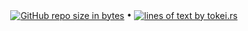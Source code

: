<p align="center">
  <a href="#"><img src="https://img.shields.io/github/repo-size/andry81-stats/gh-workflow--gh-stats?logo=github" valign="middle" alt="GitHub repo size in bytes" /></a>
• <a href="https://github.com/XAMPPRocky/tokei"><img src="https://tokei.rs/b1/github/andry81-stats/gh-workflow--gh-stats?category=lines" valign="middle" alt="lines of text by tokei.rs" /></a>
